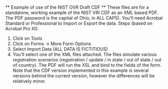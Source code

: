** Example of use of the NIST OVR Draft CDF **
These files are for a standalone, working example of the NIST VRI CDF as an XML based PDF. The PDF 
password is the capital of Ohio, in ALL CAPS). You'll need Acrobat Standard or Professional to Import or 
Export the data.
 Steps (based on Acrobat Pro XI):
1. Click on Tools
2. Click on Forms -> More Form Options
3. Select Import Data (ALL DATA IS FICTITIOUS)
4. You'll select one of the XML files attached. The files simulate various registration scenarios 
(registration / update / in state / out of state / out of country). The PDF will run the XSL and bind to the 
fields of the form.
Note that the CDF version implemented in this example is several versions behind the current version, 
however the differences will be relatively minor.
